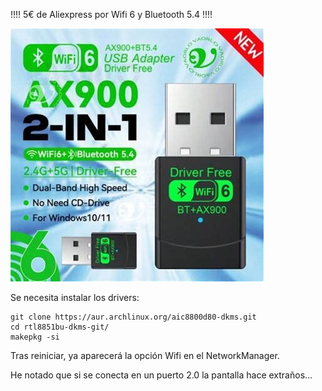 !!!! 5€ de Aliexpress por Wifi 6 y Bluetooth 5.4 !!!!

![Dongle](https://github.com/scrakcho/BC-250/blob/1de6c73e75ef9dc020b205b83ca67de756da5aa1/configuration/AX900.jpeg)

Se necesita instalar los drivers:

```
git clone https://aur.archlinux.org/aic8800d80-dkms.git
cd rtl8851bu-dkms-git/
makepkg -si
```

Tras reiniciar, ya aparecerá la opción Wifi en el NetworkManager.

He notado que si se conecta en un puerto 2.0 la pantalla hace extraños...


